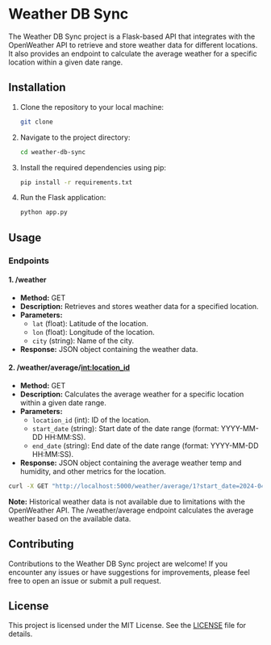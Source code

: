 # Weather DB Sync

The Weather DB Sync project is a Flask-based API that integrates with the OpenWeather API to retrieve and store weather data for different locations. It also provides an endpoint to calculate the average weather for a specific location within a given date range.

## Installation

1. Clone the repository to your local machine:

    ```bash
    git clone 
    ```

2. Navigate to the project directory:

    ```bash
    cd weather-db-sync
    ```

3. Install the required dependencies using pip:

    ```bash
    pip install -r requirements.txt
    ```

4. Run the Flask application:

    ```bash
    python app.py
    ```

## Usage

### Endpoints

#### 1. /weather

- **Method:** GET
- **Description:** Retrieves and stores weather data for a specified location.
- **Parameters:**
    - `lat` (float): Latitude of the location.
    - `lon` (float): Longitude of the location.
    - `city` (string): Name of the city.
- **Response:** JSON object containing the weather data.

#### 2. /weather/average/<int:location_id>

- **Method:** GET
- **Description:** Calculates the average weather for a specific location within a given date range.
- **Parameters:**
    - `location_id` (int): ID of the location.
    - `start_date` (string): Start date of the date range (format: YYYY-MM-DD HH:MM:SS).
    - `end_date` (string): End date of the date range (format: YYYY-MM-DD HH:MM:SS).
- **Response:** JSON object containing the average weather temp and humidity, and other metrics for the location.

```sh
curl -X GET "http://localhost:5000/weather/average/1?start_date=2024-04-15%2017:11:41&end_date=2024-04-15%2017:27:51"
```
**Note:** Historical weather data is not available due to limitations with the OpenWeather API. The /weather/average endpoint calculates the average weather based on the available data.

## Contributing

Contributions to the Weather DB Sync project are welcome! If you encounter any issues or have suggestions for improvements, please feel free to open an issue or submit a pull request.

## License

This project is licensed under the MIT License. See the [LICENSE](LICENSE) file for details.
